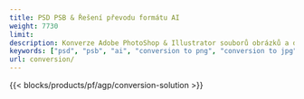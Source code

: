 ```yaml
---
title: PSD PSB & Řešení převodu formátu AI
weight: 7730
limit: 
description: Konverze Adobe PhotoShop & Illustrator souborů obrázků a dalších formátů
keywords: ["psd", "psb", "ai", "conversion to png", "conversion to jpg", "conversion to pdf", "convert to gif", "convert to bmp", "convert to tiff"]
url: conversion/
---
```


{{< blocks/products/pf/agp/conversion-solution >}} 
